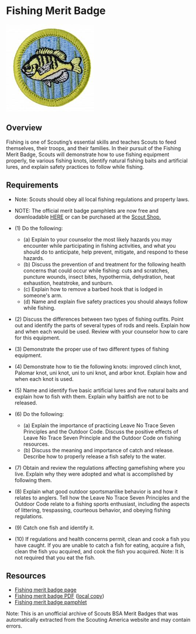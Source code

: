 

# Fishing Merit Badge

![Fishing Merit Badge](images/fishing-merit-badge.jpg)

## Overview



Fishing is one of Scouting’s essential skills and teaches Scouts to feed themselves, their troops, and their families. In their pursuit of the Fishing Merit Badge, Scouts will demonstrate how to use fishing equipment properly, tie various fishing knots, identify natural fishing baits and artificial lures, and explain safety practices to follow while fishing.

## Requirements

* Note: Scouts should obey all local fishing regulations and property laws.
* NOTE:  The official merit badge pamphlets are now free and downloadable  [HERE](https://filestore.scouting.org/filestore/Merit_Badge_ReqandRes/Pamphlets/Fishing.pdf) or can be purchased at the [Scout Shop.](https://www.scoutshop.org/)
* (1) Do the following:
    * (a) Explain to your counselor the most likely hazards you may encounter while participating in fishing activities, and what you should do to anticipate, help prevent, mitigate, and respond to these hazards.
    * (b) Discuss the prevention of and treatment for the following health concerns that could occur while fishing: cuts and scratches, puncture wounds, insect bites, hypothermia, dehydration, heat exhaustion, heatstroke, and sunburn.
    * (c) Explain how to remove a barbed hook that is lodged in someone's arm.
    * (d) Name and explain five safety practices you should always follow while fishing.


* (2) Discuss the differences between two types of fishing outfits. Point out and identify the parts of several types of rods and reels. Explain how and when each would be used. Review with your counselor how to care for this equipment.
* (3) Demonstrate the proper use of two different types of fishing equipment.
* (4) Demonstrate how to tie the following knots: improved clinch knot, Palomar knot, uni knot, uni to uni knot, and arbor knot. Explain how and when each knot is used.
* (5) Name and identify five basic artificial lures and five natural baits and explain how to fish with them. Explain why baitfish are not to be released.
* (6) Do the following:
    * (a) Explain the importance of practicing Leave No Trace Seven Principles and the Outdoor Code. Discuss the positive effects of Leave No Trace Seven Principle and the Outdoor Code on fishing resources.
    * (b) Discuss the meaning and importance of catch and release. Describe how to properly release a fish safely to the water.


* (7) Obtain and review the regulations affecting gamefishing where you live. Explain why they were adopted and what  is accomplished by following them.
* (8) Explain what good outdoor sportsmanlike behavior is and how it relates to anglers. Tell how the Leave No Trace Seven Principles and the Outdoor Code relate to a fishing sports enthusiast, including the aspects of littering, trespassing, courteous behavior, and obeying fishing regulations.
* (9) Catch one fish and identify it.
* (10) If regulations and health concerns permit, clean and cook a fish you have caught. If you are unable to catch a fish for eating, acquire a fish, clean the fish you acquired, and cook the fish you acquired. Note: It is not required that you eat the fish.


## Resources

- [Fishing merit badge page](https://www.scouting.org/merit-badges/fishing/)
- [Fishing merit badge PDF](https://filestore.scouting.org/filestore/Merit_Badge_ReqandRes/Pamphlets/Fishing.pdf) ([local copy](files/fishing-merit-badge.pdf))
- [Fishing merit badge pamphlet](https://www.scoutshop.org/bsa-fishing-merit-badge-pamphletboy-scouts-of-america-660533.html)

Note: This is an unofficial archive of Scouts BSA Merit Badges that was automatically extracted from the Scouting America website and may contain errors.